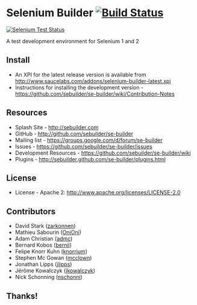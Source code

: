 # Selenium Builder [![Build Status](https://secure.travis-ci.org/sebuilder/se-builder.png)](http://travis-ci.org/sebuilder/se-builder)

[![Selenium Test Status](https://saucelabs.com/browser-matrix/sebuilder.svg)](https://saucelabs.com/u/sebuilder)

A test development environment for Selenium 1 and 2

## Install

  * An XPI for the latest release version is available from http://www.saucelabs.com/addons/selenium-builder-latest.xpi
  * Instructions for installing the development version - https://github.com/sebuilder/se-builder/wiki/Contribution-Notes

## Resources

  * Splash Site - http://sebuilder.com
  * GitHub - http://github.com/sebuilder/se-builder
  * Mailing list - https://groups.google.com/d/forum/se-builder
  * Issues - https://github.com/sebuilder/se-builder/issues
  * Development Resources - https://github.com/sebuilder/se-builder/wiki
  * Plugins - http://sebuilder.github.com/se-builder/plugins.html

## License

  * License - Apache 2: http://www.apache.org/licenses/LICENSE-2.0
  
## Contributors

  * David Stark ([zarkonnen](https://github.com/Zarkonnen))
  * Mathieu Sabourin ([OniOni](https://github.com/OniOni))
  * Adam Christian ([admc](https://github.com/admc))
  * Bernard Kobos ([bernii](https://github.com/bernii))
  * Felipe Knorr Kuhn ([knorrium](https://github.com/knorrium))
  * Stephen Mc Gowan ([mcclown](https://github.com/mcclown))
  * Jonathan Lipps ([jlipps](https://github.com/jlipps))
  * Jérôme Kowalczyk ([jkowalczyk](https://github.com/jkowalczyk))
  * Nick Schonning ([nschonni](https://github.com/nschonni))

## Thanks!
